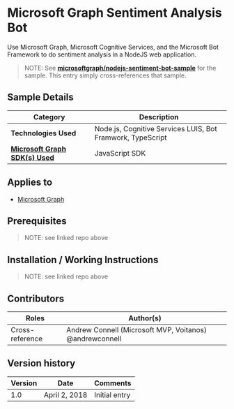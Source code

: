 # Microsoft Graph Sentiment Analysis Bot

Use Microsoft Graph, Microsoft Cognitive Services, and the Microsoft Bot Framework to do sentiment analysis in a NodeJS web application.

> NOTE: See **[microsoftgraph/nodejs-sentiment-bot-sample](https://github.com/microsoftgraph/nodejs-sentiment-bot-sample)** for the sample. This entry simply cross-references that sample.

## Sample Details

|               Category               |                        Description                         |
| ------------------------------------ | ---------------------------------------------------------- |
| **Technologies Used**                | Node.js, Cognitive Services LUIS, Bot Framwork, TypeScript |
| **[Microsoft Graph SDK(s) Used][1]** | JavaScript SDK                                             |

## Applies to

* [Microsoft Graph](https://developer.microsoft.com/en-us/graph)

## Prerequisites

> NOTE: see linked repo above

## Installation / Working Instructions

> NOTE: see linked repo above

## Contributors

|      Roles      |                        Author(s)                        |
| --------------- | ------------------------------------------------------- |
| Cross-reference | Andrew Connell (Microsoft MVP, Voitanos) @andrewconnell |

## Version history

| Version |     Date      |   Comments    |
| ------- | ------------- | ------------- |
| 1.0     | April 2, 2018 | Initial entry |

[1]: https://developer.microsoft.com/en-us/graph/code-samples-and-sdks